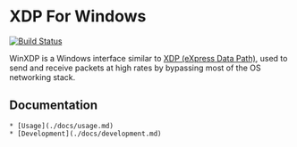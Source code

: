 # XDP For Windows

[![Build Status](https://mscodehub.visualstudio.com/WindowsXDP/_apis/build/status/CI?branchName=main)](https://mscodehub.visualstudio.com/WindowsXDP/_build/latest?definitionId=1746&branchName=main)

WinXDP is a Windows interface similar to [XDP (eXpress Data Path)](https://en.wikipedia.org/wiki/Express_Data_Path),
used to send and receive packets at high rates by bypassing most of the OS networking stack.

## Documentation

    * [Usage](./docs/usage.md)
    * [Development](./docs/development.md)
